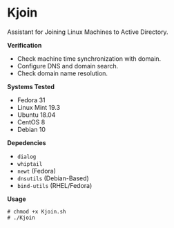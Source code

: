# Kjoin
Assistant for Joining Linux Machines to Active Directory.

**Verification**
- Check machine time synchronization with domain.
- Configure DNS and domain search.
- Check domain name resolution.

**Systems Tested**
- Fedora 31
- Linux Mint 19.3
- Ubuntu 18.04
- CentOS 8
- Debian 10
  
**Depedencies**

- `dialog`
- `whiptail`
- `newt` (Fedora)
- `dnsutils` (Debian-Based)
- `bind-utils` (RHEL/Fedora)

**Usage**
```
# chmod +x Kjoin.sh
# ./Kjoin
```
